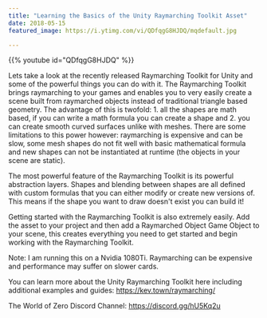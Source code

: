 ```yaml
---
title: "Learning the Basics of the Unity Raymarching Toolkit Asset"
date: 2018-05-15
featured_image: https://i.ytimg.com/vi/QDfqgG8HJDQ/mqdefault.jpg

---
```


{{% youtube id="QDfqgG8HJDQ" %}}

Lets take a look at the recently released Raymarching Toolkit for Unity and some of the powerful things you can do with it. The Raymarching Toolkit brings raymarching to your games and enables you to very easily create a scene built from raymarched objects instead of traditional triangle based geometry. The advantage of this is twofold: 1. all the shapes are math based, if you can write a math formula you can create a shape and 2. you can create smooth curved surfaces unlike with meshes. There are some limitations to this power however: raymarching is expensive and can be slow, some mesh shapes do not fit well with basic mathematical formula and new shapes can not be instantiated at runtime (the objects in your scene are static).

The most powerful feature of the Raymarching Toolkit is its powerful abstraction layers. Shapes and blending between shapes are all defined with custom formulas that you can either modify or create new versions of. This means if the shape you want to draw doesn't exist you can build it!

Getting started with the Raymarching Toolkit is also extremely easily. Add the asset to your project and then add a Raymarched Object Game Object to your scene, this creates everything you need to get started and begin working with the Raymarching Toolkit.

Note: I am running this on a Nvidia 1080Ti. Raymarching can be expensive and performance may suffer on slower cards.

You can learn more about the Unity Raymarching Toolkit here including additional examples and guides: https://kev.town/raymarching/

The World of Zero Discord Channel: https://discord.gg/hU5Kq2u